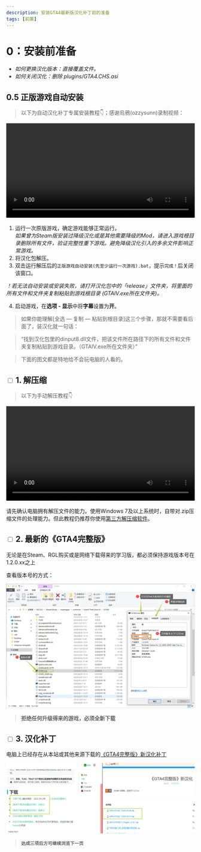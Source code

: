 ```yaml
---
description: 安装GTA4最新版汉化补丁前的准备 
tags: [前置]
---
```


# 0：安装前准备


- _如何更换汉化版本：直接覆盖文件。_
- _如何关闭汉化：删除 plugins/GTA4.CHS.asi_
## 0.5 正版游戏自动安装
>以下为自动汉化补丁专属安装教程👇；感谢烏鴉(ozzysunn)录制视频：


<video src='https://link.jscdn.cn/1drv/aHR0cHM6Ly8xZHJ2Lm1zL3YvcyFBczVoZ0w4dTlPMzFpRUZ5aFh3X04zdzVic1ZYP2U9a29ZeURW.mp4'
controls="controls" width='100%'>
</video>

1. 运行一次原版游戏，确定游戏能够正常运行。<br/>
*如果曾为Steam版安装过降级汉化或是其他需要降级的Mod，请进入游戏根目录删除所有文件，验证完整性重下游戏。避免降级汉化引入的多余文件影响正常游戏。*
1. 将汉化包解压。
2. 双击运行解压后的`正版游戏自动安装(先至少运行一次游戏).bat`，提示`完成！`后关闭该窗口。

*！若无法自动安装或安装失败，请打开汉化包中的「release」文件夹，将里面的所有文件和文件夹复制粘贴到游戏根目录 (GTAIV.exe所在文件夹)。*


4. 启动游戏，在**选项 - 显示**中将**字幕**设置为**开**。 



> 如果你能理解[全选 — 复制 — 粘贴到根目录]这三个步骤，那就不需要看后面了，装汉化就一句话：

> “找到汉化包里的dinput8.dll文件，把该文件所在路径下的所有文件和文件夹复制粘贴到游戏目录。（GTAIV.exe所在文件夹）”

> 下面的图文都是特地给不会玩电脑的人看的。

## <input type='checkbox' /> 1. 解压缩
> 以下为手动解压教程👇


<video src='https://link.jscdn.cn/1drv/aHR0cHM6Ly8xZHJ2Lm1zL3YvcyFBczVoZ0w4dTlPMzFpRF8wWEd2RVRUTjZISFg5P2U9bGhaRlIx.mp4'
controls="controls" width='100%'>
</video>

请先确认电脑拥有解压文件的能力。使用Windows 7及以上系统时，自带对.zip压缩文件的处理能力。但此教程仍推荐你使用[第三方解压缩软件](https://www.bandisoft.com/bandizip/)。

## <input type='checkbox' /> 2. 最新的《GTA4完整版》 
无论是在Steam、RGL购买或是网络下载得来的学习版，都必须保持游戏版本号在1.2.0.xx之上

查看版本号的方式：

![Image](assets/step2.png)

> **拒绝任何升级得来的游戏，必须全新下载**

## <input type='checkbox' /> 3. 汉化补丁
电脑上已经存在从本站或其他来源下载的[《GTA4完整版》新汉化补丁](../intro.md#下载)


![Image](assets/mod.jpg)

> **`达成三项后方可继续浏览下一页`**
